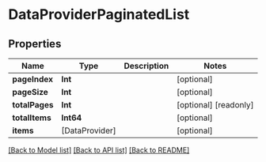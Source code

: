 # DataProviderPaginatedList

## Properties
Name | Type | Description | Notes
------------ | ------------- | ------------- | -------------
**pageIndex** | **Int** |  | [optional] 
**pageSize** | **Int** |  | [optional] 
**totalPages** | **Int** |  | [optional] [readonly] 
**totalItems** | **Int64** |  | [optional] 
**items** | [DataProvider] |  | [optional] 

[[Back to Model list]](../README.md#documentation-for-models) [[Back to API list]](../README.md#documentation-for-api-endpoints) [[Back to README]](../README.md)


